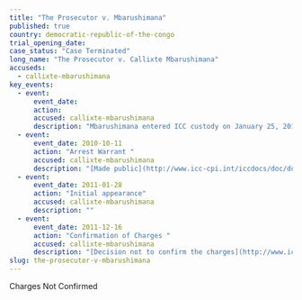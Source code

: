 ```yaml
---
title: "The Prosecutor v. Mbarushimana"
published: true
country: democratic-republic-of-the-congo
trial_opening_date:
case_status: "Case Terminated"
long_name: "The Prosecutor v. Callixte Mbarushimana"
accuseds:
  - callixte-mbarushimana
key_events:
  - event:
      event_date:
      action:
      accused: callixte-mbarushimana
      description: "Mbarushimana entered ICC custody on January 25, 2011. Pre Trial Chamber I declined to confirm charges against him on December 16, 2011. He was released from ICC custody on December 23, 2011."
  - event:
      event_date: 2010-10-11
      action: "Arrest Warrant "
      accused: callixte-mbarushimana
      description: "[Made public](http://www.icc-cpi.int/iccdocs/doc/doc954979.pdf)"
  - event:
      event_date: 2011-01-28
      action: "Initial appearance"
      accused: callixte-mbarushimana
      description: ""
  - event:
      event_date: 2011-12-16
      action: "Confirmation of Charges "
      accused: callixte-mbarushimana
      description: "[Decision not to confirm the charges](http://www.icc-cpi.int/iccdocs/doc/doc1286409.pdf)[](http://www.icc-cpi.int/en_menus/icc/situations%20and%20cases/situations/situation%20icc%200104/related%20cases/icc01040110/court%20records/chambers/pre%20trial%20chamber%20i/Pages/465.aspx)"
slug: the-prosecutor-v-mbarushimana
---
```


Charges Not Confirmed

